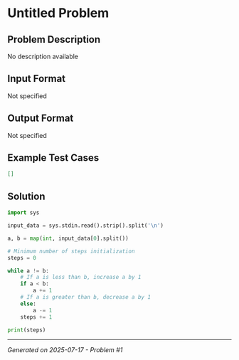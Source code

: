 # Untitled Problem

## Problem Description
No description available

## Input Format
Not specified

## Output Format
Not specified

## Example Test Cases
```json
[]
```

## Solution
```python
import sys

input_data = sys.stdin.read().strip().split('\n')

a, b = map(int, input_data[0].split())

# Minimum number of steps initialization
steps = 0

while a != b:
    # If a is less than b, increase a by 1
    if a < b:
        a += 1
    # If a is greater than b, decrease a by 1
    else:
        a -= 1
    steps += 1

print(steps)
```

---
*Generated on 2025-07-17 - Problem #1*